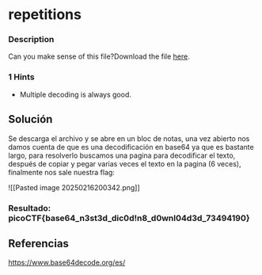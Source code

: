 # repetitions

### Description

Can you make sense of this file?Download the file [here](https://artifacts.picoctf.net/c/472/enc_flag).

### 1 Hints

* Multiple decoding is always good.

## Solución

 Se descarga el archivo y se abre en un bloc de notas, una vez abierto nos damos cuenta de que es una decodificación en base64 ya que es bastante largo, para resolverlo buscamos una pagina para decodificar el texto, después de copiar y pegar varias veces el texto en la pagina (6 veces), finalmente nos sale nuestra flag:
 
![[Pasted image 20250216200342.png]]

### Resultado: picoCTF{base64_n3st3d_dic0d!n8_d0wnl04d3d_73494190}

## Referencias
https://www.base64decode.org/es/